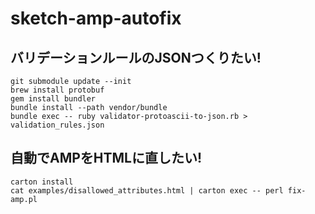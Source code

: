 # sketch-amp-autofix

## バリデーションルールのJSONつくりたい!

```
git submodule update --init
brew install protobuf
gem install bundler
bundle install --path vendor/bundle
bundle exec -- ruby validator-protoascii-to-json.rb > validation_rules.json
```

## 自動でAMPをHTMLに直したい!

```
carton install
cat examples/disallowed_attributes.html | carton exec -- perl fix-amp.pl
```
